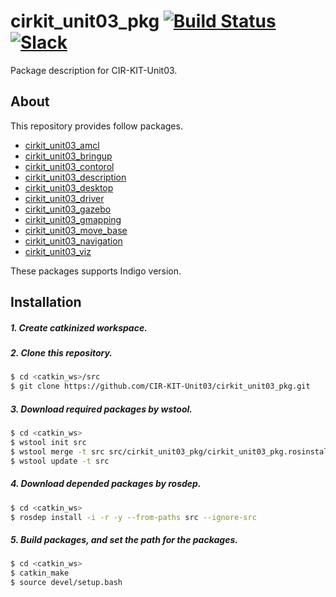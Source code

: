 # cirkit_unit03_pkg [![Build Status](https://travis-ci.org/CIR-KIT-Unit03/cirkit_unit03_pkg.svg?branch)](https://travis-ci.org/CIR-KIT-Unit03/cirkit_unit03_pkg) [![Slack](https://img.shields.io/badge/Slack-CIR--KIT-blue.svg)](http://cir-kit.slack.com/messages/unit03)
Package description for CIR-KIT-Unit03.

## About
This repository provides follow packages.
- [cirkit_unit03_amcl](https://github.com/CIR-KIT-Unit03/cirkit_unit03_navigation/tree/master/cirkit_unit03_amcl)
- [cirkit_unit03_bringup](https://github.com/CIR-KIT-Unit03/cirkit_unit03_robot/tree/master/cirkit_unit03_bringup)
- [cirkit_unit03_contorol](https://github.com/CIR-KIT-Unit03/cirkit_unit03_common/tree/master/cirkit_unit03_control)
- [cirkit_unit03_description](https://github.com/CIR-KIT-Unit03/cirkit_unit03_common/tree/master/cirkit_unit03_description)
- [cirkit_unit03_desktop](https://github.com/CIR-KIT-Unit03/cirkit_unit03_desktop/tree/master/cirkit_unit03_desktop)
- [cirkit_unit03_driver](https://github.com/CIR-KIT-Unit03/cirkit_unit03_robot/tree/master/cirkit_unit03_driver)
- [cirkit_unit03_gazebo](https://github.com/CIR-KIT-Unit03/cirkit_unit03_simulator/tree/master/cirkit_unit03_gazebo)
- [cirkit_unit03_gmapping](https://github.com/CIR-KIT-Unit03/cirkit_unit03_navigation/tree/master/cirkit_unit03_gmapping)
- [cirkit_unit03_move_base](https://github.com/CIR-KIT-Unit03/cirkit_unit03_navigation/tree/master/cirkit_unit03_move_base)
- [cirkit_unit03_navigation](https://github.com/CIR-KIT-Unit03/cirkit_unit03_navigation/tree/master/cirkit_unit03_navigation)
- [cirkit_unit03_viz](https://github.com/CIR-KIT-Unit03/cirkit_unit03_desktop/tree/master/cirkit_unit03_viz)

These packages supports Indigo version.

## Installation
##### 1. Create **catkinized**  workspace.
##### 2. Clone this repository.
```bash
$ cd <catkin_ws>/src
$ git clone https://github.com/CIR-KIT-Unit03/cirkit_unit03_pkg.git
```
##### 3. Download required packages by wstool.
```bash
$ cd <catkin_ws>
$ wstool init src
$ wstool merge -t src src/cirkit_unit03_pkg/cirkit_unit03_pkg.rosinstall
$ wstool update -t src
```
##### 4. Download depended packages by rosdep.
```bash
$ cd <catkin_ws>
$ rosdep install -i -r -y --from-paths src --ignore-src
```
##### 5. Build packages, and set the path for the packages.
```bash
$ cd <catkin_ws>
$ catkin_make
$ source devel/setup.bash
```

